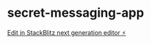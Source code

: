 # secret-messaging-app

[Edit in StackBlitz next generation editor ⚡️](https://stackblitz.com/~/github.com/amaitari/secret-messaging-app)